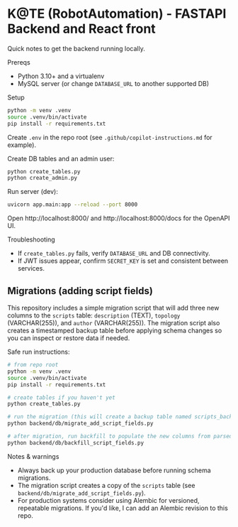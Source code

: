 # K@TE (RobotAutomation) - FASTAPI Backend and React front

Quick notes to get the backend running locally.

Prereqs

- Python 3.10+ and a virtualenv
- MySQL server (or change `DATABASE_URL` to another supported DB)

Setup

```bash
python -m venv .venv
source .venv/bin/activate
pip install -r requirements.txt
```

Create `.env` in the repo root (see `.github/copilot-instructions.md` for example).

Create DB tables and an admin user:

```bash
python create_tables.py
python create_admin.py
```

Run server (dev):

```bash
uvicorn app.main:app --reload --port 8000
```

Open http://localhost:8000/ and http://localhost:8000/docs for the OpenAPI UI.

Troubleshooting

- If `create_tables.py` fails, verify `DATABASE_URL` and DB connectivity.
- If JWT issues appear, confirm `SECRET_KEY` is set and consistent between services.

Migrations (adding script fields)
-------------------------------

This repository includes a simple migration script that will add three new columns
to the `scripts` table: `description` (TEXT), `topology` (VARCHAR(255)), and
`author` (VARCHAR(255)). The migration script also creates a timestamped backup
table before applying schema changes so you can inspect or restore data if needed.

Safe run instructions:

```bash
# from repo root
python -m venv .venv
source .venv/bin/activate
pip install -r requirements.txt

# create tables if you haven't yet
python create_tables.py

# run the migration (this will create a backup table named scripts_backup_YYYYMMDD_HHMMSS)
python backend/db/migrate_add_script_fields.py

# after migration, run backfill to populate the new columns from parsed docstrings
python backend/db/backfill_script_fields.py
```

Notes & warnings
- Always back up your production database before running schema migrations.
- The migration script creates a copy of the `scripts` table (see `backend/db/migrate_add_script_fields.py`).
- For production systems consider using Alembic for versioned, repeatable migrations. If you'd like, I can add an Alembic revision to this repo.
